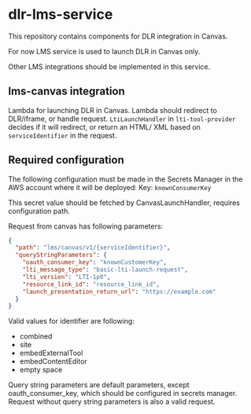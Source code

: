 # dlr-lms-service
This repository contains components for DLR integration in Canvas.

For now LMS service is used to launch DLR in Canvas only.

Other LMS integrations should be implemented in this service.

## lms-canvas integration
Lambda for launching DLR in Canvas. Lambda should redirect to DLR/iframe, or handle request. ```LtiLaunchHandler``` in ```lti-tool-provider```
decides if it will redirect, or return an HTML/ XML based on ```serviceIdentifier``` in the request. 

## Required configuration
The following configuration must be made in the Secrets Manager in the AWS account
where it will be deployed:
Key: ```knownConsumerKey```

This secret value should be fetched by CanvasLaunchHandler, requires configuration path. 

Request from canvas has following parameters:

```json
{
  "path": "lms/canvas/v1/{serviceIdentifier}",
  "queryStringParameters": {
    "oauth_consumer_key": "knownCustomerKey",
    "lti_message_type": "basic-lti-launch-request",
    "lti_version": "LTI-1p0",
    "resource_link_id": "resource_link_id",
    "launch_presentation_return_url": "https://example.com"
  }
}
```
Valid values for identifier are following:
-  combined
-  site
-  embedExternalTool
-  embedContentEditor
-  empty space

Query string parameters are default parameters, except oauth_consumer_key, which should be configured 
in secrets manager. Request without query string parameters is also a valid request.
